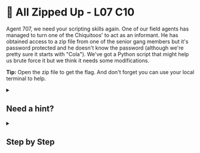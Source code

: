 # 🥤 All Zipped Up - L07 C10

Agent 707, we need your scripting skills again. One of our field agents has managed to turn one of the Chiquitoos' to act as an informant. He has obtained access to a zip file from one of the senior gang members but it's password protected and he doesn't know the password (although we're pretty sure it starts with "Cola"). We've got a Python script that might help us brute force it but we think it needs some modifications.

**Tip:** Open the zip file to get the flag. And don't forget you can use your local terminal to help.

<details><summary>

## Need a hint?</summary>

> 💡 Hint: We believe the password starts with "Cola" and ends in numbers and upper or lower case characters.

</details>

<details><summary>

## Step by Step</summary>

- Download the zip file and python script
- Edit the script to run like the one below, changing the zipfile name to fit your zip name

```python
import zipfile
import itertools
import time

# Function for extracting zip files to test if the password works!
def extractFile(zip_file, password):
  try:
    zip_file.extractall(pwd=password.encode())
    return True
  except KeyboardInterrupt:
    exit(0)
  except Exception as e:
    pass

# Main code starts here...
# The file name of the zip file.
zipfilename = 'l07c10.zip'
# The first part of the password.
first_half_password = 'Cola'
# We don't know what characters they add afterwards...
# This is case sensitive!
alphabet = 'abcdefghijklmnopqrstuvwxyzABCDEFGHIJKLMNOPQRSTUVWXYZ1234567890'
zip_file = zipfile.ZipFile(zipfilename)

# We know they always have 3 characters after the first half of the password
# For every possible combination of 3 letters from alphabet...
for c in itertools.product(alphabet, repeat=3):
  # Add the three letters to the first half of the password.
  password = first_half_password+''.join(c)
  # Try to extract the file.
  print("Trying: %s" % password)
  # If the file was extracted, you found the right password.
  if extractFile(zip_file, password):
    print('*' * 20)
    print('Password found: %s' % password)
    print('Files extracted...')
    exit(0)

# If no password was found by the end, let us know!
print('Password not found.')
```

- Run the program int the terminal, in the same directory as the zip file
![running the python code](/assets/allzippedup1.png)
- The flag is in the newly extracted file

</details>
